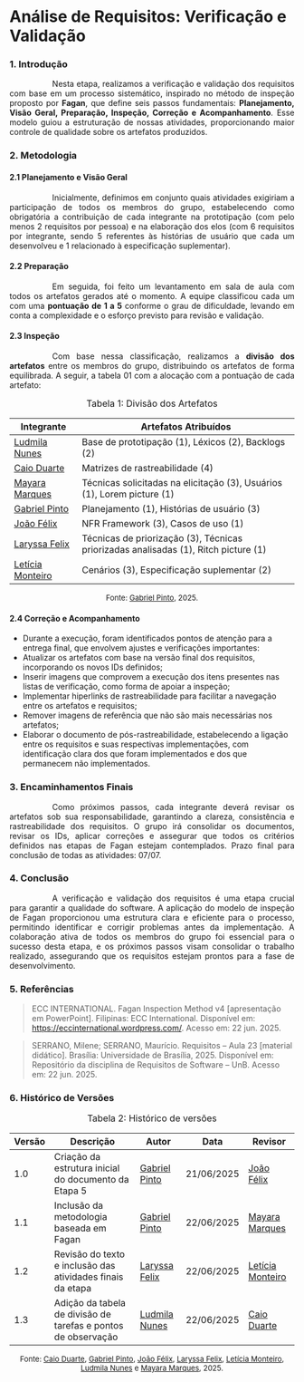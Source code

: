 # Análise de Requisitos: Verificação e Validação

### 1. Introdução  
<div style="text-align: justify; text-indent: 2cm;">
Nesta etapa, realizamos a verificação e validação dos requisitos com base em um processo sistemático, inspirado no método de inspeção proposto por <b>Fagan</b>, que define seis passos fundamentais: <b>Planejamento, Visão Geral, Preparação, Inspeção, Correção e Acompanhamento</b>. Esse modelo guiou a estruturação de nossas atividades, proporcionando maior controle de qualidade sobre os artefatos produzidos.
</div>

### 2. Metodologia  

#### 2.1 Planejamento e Visão Geral
<div style="text-align: justify; text-indent: 2cm;">
Inicialmente, definimos em conjunto quais atividades exigiriam a participação de todos os membros do grupo, estabelecendo como obrigatória a contribuição de cada integrante na prototipação (com pelo menos 2 requisitos por pessoa) e na elaboração dos elos (com 6 requisitos por integrante, sendo 5 referentes às histórias de usuário que cada um desenvolveu e 1 relacionado à especificação suplementar).
</div>

#### 2.2 Preparação
<div style="text-align: justify; text-indent: 2cm;">
Em seguida, foi feito um levantamento em sala de aula com todos os artefatos gerados até o momento. A equipe classificou cada um com uma <b>pontuação de 1 a 5</b> conforme o grau de dificuldade, levando em conta a complexidade e o esforço previsto para revisão e validação.
</div>

#### 2.3 Inspeção
<div style="text-align: justify; text-indent: 2cm;">
Com base nessa classificação, realizamos a <b>divisão dos artefatos</b> entre os membros do grupo, distribuindo os artefatos de forma equilibrada. A seguir, a tabela 01 com a alocação com a pontuação de cada artefato:
</div>

<font size="3"><p style="text-align: center">Tabela 1: Divisão dos Artefatos</p></font>

| Integrante | Artefatos Atribuídos |
|-----------|----------------------|
| [Ludmila Nunes](https://github.com/ludmilaaysha) | Base de prototipação (1), Léxicos (2), Backlogs (2) |
| [Caio Duarte](https://github.com/caioduart3) | Matrizes de rastreabilidade (4) |
| [Mayara Marques](https://github.com/maymarquee) | Técnicas solicitadas na elicitação (3), Usuários (1), Lorem picture (1) |
| [Gabriel Pinto](https://github.com/GabrielSPinto) | Planejamento (1), Histórias de usuário (3) |
| [João Félix](https://github.com/joaofmoreiraa) | NFR Framework (3), Casos de uso (1) |
| [Laryssa Felix](https://github.com/felixlaryssa) | Técnicas de priorização (3), Técnicas priorizadas analisadas (1), Ritch picture (1) |
| [Letícia Monteiro](https://github.com/LeticiaMonteiroo) | Cenários (3), Especificação suplementar (2) |

<font size="2"><p style="text-align: center">Fonte: [Gabriel Pinto](https://github.com/GabrielSPinto), 2025.</p></font>

#### 2.4 Correção e Acompanhamento  

- Durante a execução, foram identificados pontos de atenção para a entrega final, que envolvem ajustes e verificações importantes:
- Atualizar os artefatos com base na versão final dos requisitos, incorporando os novos IDs definidos;
- Inserir imagens que comprovem a execução dos itens presentes nas listas de verificação, como forma de apoiar a inspeção;
- Implementar hiperlinks de rastreabilidade para facilitar a navegação entre os artefatos e requisitos;
- Remover imagens de referência que não são mais necessárias nos artefatos;
- Elaborar o documento de pós-rastreabilidade, estabelecendo a ligação entre os requisitos e suas respectivas implementações, com identificação clara dos que foram implementados e dos que permanecem não implementados.

### 3. Encaminhamentos Finais
<div style="text-align: justify; text-indent: 2cm;">
Como próximos passos, cada integrante deverá revisar os artefatos sob sua responsabilidade, garantindo a clareza, consistência e rastreabilidade dos requisitos. O grupo irá consolidar os documentos, revisar os IDs, aplicar correções e assegurar que todos os critérios definidos nas etapas de Fagan estejam contemplados.
Prazo final para conclusão de todas as atividades: 07/07.
</div>

### 4. Conclusão
<div style="text-align: justify; text-indent: 2cm;">
A verificação e validação dos requisitos é uma etapa crucial para garantir a qualidade do software. A aplicação do modelo de inspeção de Fagan proporcionou uma estrutura clara e eficiente para o processo, permitindo identificar e corrigir problemas antes da implementação. A colaboração ativa de todos os membros do grupo foi essencial para o sucesso desta etapa, e os próximos passos visam consolidar o trabalho realizado, assegurando que os requisitos estejam prontos para a fase de desenvolvimento.
</div>

### 5. Referências
> ECC INTERNATIONAL. Fagan Inspection Method v4 [apresentação em PowerPoint]. Filipinas: ECC International. Disponível em: https://eccinternational.wordpress.com/. Acesso em: 22 jun. 2025.

> SERRANO, Milene; SERRANO, Maurício. Requisitos – Aula 23 [material didático]. Brasília: Universidade de Brasília, 2025. Disponível em: Repositório da disciplina de Requisitos de Software – UnB. Acesso em: 22 jun. 2025.

### 6. Histórico de Versões

<font size="3"><p style="text-align: center">Tabela 2: Histórico de versões</p></font>

| Versão | Descrição       | Autor                                            | Data                                  | Revisor     |
| ------ | ---------- | ------------------------------------------------ | ------------------------------------------ | ----------- |
| 1.0    | Criação da estrutura inicial do documento da Etapa 5 | [Gabriel Pinto](https://github.com/GabrielSPinto) | 21/06/2025 | [João Félix](https://github.com/joaofmoreiraa) |
| 1.1    | Inclusão da metodologia baseada em Fagan | [Gabriel Pinto](https://github.com/GabrielSPinto) | 22/06/2025 | [Mayara Marques](https://github.com/maymarquee) |
| 1.2    | Revisão do texto e inclusão das atividades finais da etapa | [Laryssa Felix](https://github.com/felixlaryssa) | 22/06/2025 | [Letícia Monteiro](https://github.com/LeticiaMonteiroo) |
| 1.3    | Adição da tabela de divisão de tarefas e pontos de observação | [Ludmila Nunes](https://github.com/ludmilaaysha) | 22/06/2025 | [Caio Duarte](https://github.com/caioduart3) |

<font size="2"><p style="text-align: center">Fonte: [Caio Duarte](https://github.com/caioduart3), [Gabriel Pinto](https://github.com/GabrielSPinto), [João Félix](https://github.com/joaofmoreiraa), [Laryssa Felix](https://github.com/felixlaryssa), [Letícia Monteiro](https://github.com/LeticiaMonteiroo), [Ludmila Nunes](https://github.com/ludmilaaysha) e [Mayara Marques](https://github.com/maymarquee), 2025.</p></font>

